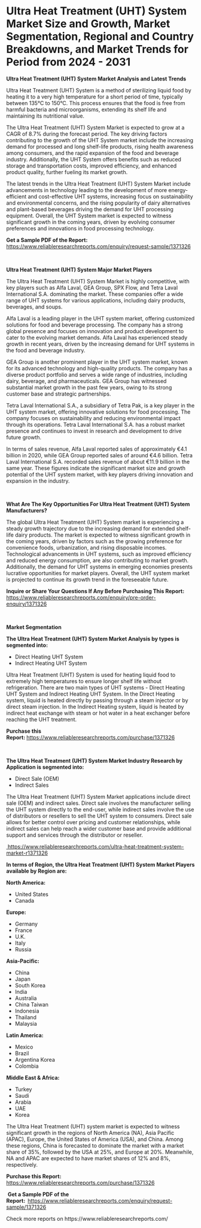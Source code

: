<p><h1>Ultra Heat Treatment (UHT) System Market Size and Growth, Market Segmentation, Regional and Country Breakdowns, and Market Trends for Period from 2024 -  2031</h1></p><p><strong>Ultra Heat Treatment (UHT) System Market Analysis and Latest Trends</strong></p>
<p><p>Ultra Heat Treatment (UHT) System is a method of sterilizing liquid food by heating it to a very high temperature for a short period of time, typically between 135°C to 150°C. This process ensures that the food is free from harmful bacteria and microorganisms, extending its shelf life and maintaining its nutritional value.</p><p>The Ultra Heat Treatment (UHT) System Market is expected to grow at a CAGR of 8.7% during the forecast period. The key driving factors contributing to the growth of the UHT System market include the increasing demand for processed and long shelf-life products, rising health awareness among consumers, and the rapid expansion of the food and beverage industry. Additionally, the UHT System offers benefits such as reduced storage and transportation costs, improved efficiency, and enhanced product quality, further fueling its market growth.</p><p>The latest trends in the Ultra Heat Treatment (UHT) System Market include advancements in technology leading to the development of more energy-efficient and cost-effective UHT systems, increasing focus on sustainability and environmental concerns, and the rising popularity of dairy alternatives and plant-based beverages driving the demand for UHT processing equipment. Overall, the UHT System market is expected to witness significant growth in the coming years, driven by evolving consumer preferences and innovations in food processing technology.</p></p>
<p><strong>Get a Sample PDF of the Report:&nbsp;</strong> <a href="https://www.reliableresearchreports.com/enquiry/request-sample/1371326">https://www.reliableresearchreports.com/enquiry/request-sample/1371326</a></p>
<p>&nbsp;</p>
<p><strong>Ultra Heat Treatment (UHT) System Major Market Players</strong></p>
<p><p>The Ultra Heat Treatment (UHT) System Market is highly competitive, with key players such as Alfa Laval, GEA Group, SPX Flow, and Tetra Laval International S.A. dominating the market. These companies offer a wide range of UHT systems for various applications, including dairy products, beverages, and soups.</p><p>Alfa Laval is a leading player in the UHT system market, offering customized solutions for food and beverage processing. The company has a strong global presence and focuses on innovation and product development to cater to the evolving market demands. Alfa Laval has experienced steady growth in recent years, driven by the increasing demand for UHT systems in the food and beverage industry.</p><p>GEA Group is another prominent player in the UHT system market, known for its advanced technology and high-quality products. The company has a diverse product portfolio and serves a wide range of industries, including dairy, beverage, and pharmaceuticals. GEA Group has witnessed substantial market growth in the past few years, owing to its strong customer base and strategic partnerships.</p><p>Tetra Laval International S.A., a subsidiary of Tetra Pak, is a key player in the UHT system market, offering innovative solutions for food processing. The company focuses on sustainability and reducing environmental impact through its operations. Tetra Laval International S.A. has a robust market presence and continues to invest in research and development to drive future growth.</p><p>In terms of sales revenue, Alfa Laval reported sales of approximately €4.1 billion in 2020, while GEA Group reported sales of around €4.6 billion. Tetra Laval International S.A. recorded sales revenue of about €11.9 billion in the same year. These figures indicate the significant market size and growth potential of the UHT system market, with key players driving innovation and expansion in the industry.</p></p>
<p>&nbsp;</p>
<p><strong>What Are The Key Opportunities For Ultra Heat Treatment (UHT) System Manufacturers?</strong></p>
<p><p>The global Ultra Heat Treatment (UHT) System market is experiencing a steady growth trajectory due to the increasing demand for extended shelf-life dairy products. The market is expected to witness significant growth in the coming years, driven by factors such as the growing preference for convenience foods, urbanization, and rising disposable incomes. Technological advancements in UHT systems, such as improved efficiency and reduced energy consumption, are also contributing to market growth. Additionally, the demand for UHT systems in emerging economies presents lucrative opportunities for market players. Overall, the UHT system market is projected to continue its growth trend in the foreseeable future.</p></p>
<p><strong>Inquire or Share Your Questions If Any Before Purchasing This Report:</strong> <a href="https://www.reliableresearchreports.com/enquiry/pre-order-enquiry/1371326">https://www.reliableresearchreports.com/enquiry/pre-order-enquiry/1371326</a></p>
<p>&nbsp;</p>
<p><strong>Market Segmentation</strong></p>
<p><strong>The Ultra Heat Treatment (UHT) System Market Analysis by types is segmented into:</strong></p>
<p><ul><li>Direct Heating UHT System</li><li>Indirect Heating UHT System</li></ul></p>
<p><p>Ultra Heat Treatment (UHT) System is used for heating liquid food to extremely high temperatures to ensure longer shelf life without refrigeration. There are two main types of UHT systems - Direct Heating UHT System and Indirect Heating UHT System. In the Direct Heating system, liquid is heated directly by passing through a steam injector or by direct steam injection. In the Indirect Heating system, liquid is heated by indirect heat exchange with steam or hot water in a heat exchanger before reaching the UHT treatment.</p></p>
<p><strong>Purchase this Report:&nbsp;</strong><a href="https://www.reliableresearchreports.com/purchase/1371326">https://www.reliableresearchreports.com/purchase/1371326</a></p>
<p>&nbsp;</p>
<p><strong>The Ultra Heat Treatment (UHT) System Market Industry Research by Application is segmented into:</strong></p>
<p><ul><li>Direct Sale (OEM)</li><li>Indirect Sales</li></ul></p>
<p><p>The Ultra Heat Treatment (UHT) System Market applications include direct sale (OEM) and indirect sales. Direct sale involves the manufacturer selling the UHT system directly to the end-user, while indirect sales involve the use of distributors or resellers to sell the UHT system to consumers. Direct sale allows for better control over pricing and customer relationships, while indirect sales can help reach a wider customer base and provide additional support and services through the distributor or reseller.</p></p>
<p><a href="https://www.reliableresearchreports.com/ultra-heat-treatment-system-market-r1371326">&nbsp;https://www.reliableresearchreports.com/ultra-heat-treatment-system-market-r1371326</a></p>
<p><strong>In terms of Region, the Ultra Heat Treatment (UHT) System Market Players available by Region are:</strong></p>
<p>
    <p> <strong> North America: </strong>
        <ul>
            <li>United States</li>
            <li>Canada</li>
        </ul>
        </p> 
    <p> <strong> Europe: </strong>
        <ul>
            <li>Germany</li>
            <li>France</li>
            <li>U.K.</li>
            <li>Italy</li>
            <li>Russia</li>
        </ul>
        </p> 
    <p> <strong> Asia-Pacific: </strong>
        <ul>
            <li>China</li>
            <li>Japan</li>
            <li>South Korea</li>
            <li>India</li>
            <li>Australia</li>
            <li>China Taiwan</li>
            <li>Indonesia</li>
            <li>Thailand</li>
            <li>Malaysia</li>
        </ul>
        </p> 
    <p> <strong> Latin America: </strong>
        <ul>
            <li>Mexico</li>
            <li>Brazil</li>
            <li>Argentina Korea</li>
            <li>Colombia</li>
        </ul>
        </p> 
    <p> <strong> Middle East & Africa: </strong>
        <ul>
            <li>Turkey</li>
            <li>Saudi</li>
            <li>Arabia</li>
            <li>UAE</li>
            <li>Korea</li>
        </ul>
    </p>
    </p>
<p><p>The Ultra Heat Treatment (UHT) system market is expected to witness significant growth in the regions of North America (NA), Asia Pacific (APAC), Europe, the United States of America (USA), and China. Among these regions, China is forecasted to dominate the market with a market share of 35%, followed by the USA at 25%, and Europe at 20%. Meanwhile, NA and APAC are expected to have market shares of 12% and 8%, respectively.</p></p>
<p><strong>Purchase this Report: </strong><a href="https://www.reliableresearchreports.com/purchase/1371326">https://www.reliableresearchreports.com/purchase/1371326</a></p>
<p>&nbsp;<strong>Get a Sample PDF of the Report:&nbsp;&nbsp;</strong><a href="https://www.reliableresearchreports.com/enquiry/request-sample/1371326">https://www.reliableresearchreports.com/enquiry/request-sample/1371326</a></p>
<p><strong></strong></p>
<p>Check more reports on https://www.reliableresearchreports.com/</p>